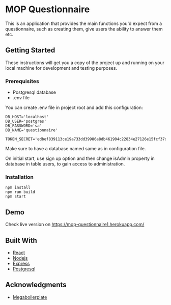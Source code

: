 # MOP Questionnaire

This is an application that provides the main functions you'd expect from a questionnaire, such as creating them, give users the ability to answer them etc.

## Getting Started

These instructions will get you a copy of the project up and running on your local machine for development and testing purposes.

### Prerequisites

- Postgresql database
- .env file 

You can create .env file in project root and add this configuration:
```
DB_HOST='localhost'
DB_USER='postgres'
DB_PASSWORD='sa'
DB_NAME='questionnaire'

TOKEN_SECRET='edbef839113ce19a733dd39986a8db461904c22834e27126e15fcf37d8cf4e39'
```
Make sure to have a database named same as in configuration file. 

On initial start, use sign up option and then change isAdmin property in database in table users, to gain access to administration.

### Installation


```
npm install
npm run build
npm start
```

## Demo

Check live version on https://mop-questionnaire1.herokuapp.com/


## Built With

* [React](https://reactjs.org/)
* [Nodejs](https://nodejs.org/en/)
* [Express](https://expressjs.com/)
* [Postgresql](https://www.postgresql.org/)


## Acknowledgments

* [Megaboilerplate](http://megaboilerplate.com/)